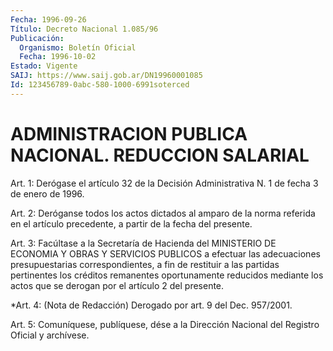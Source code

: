 ```yaml
---
Fecha: 1996-09-26
Título: Decreto Nacional 1.085/96
Publicación:
  Organismo: Boletín Oficial
  Fecha: 1996-10-02
Estado: Vigente
SAIJ: https://www.saij.gob.ar/DN19960001085
Id: 123456789-0abc-580-1000-6991soterced
---
```

# ADMINISTRACION PUBLICA NACIONAL. REDUCCION SALARIAL

<a id="1"></a>
Art. 1: Derógase  el artículo 32 de la Decisión Administrativa N. 1 de fecha 3 de enero de 1996.

<a id="2"></a>
Art. 2: Deróganse todos  los  actos dictados al amparo de la norma referida  en el artículo precedente,  a  partir  de  la  fecha  del presente.

<a id="3"></a>
Art. 3: Facúltase  a  la  Secretaría de Hacienda del MINISTERIO DE ECONOMIA Y OBRAS Y SERVICIOS  PUBLICOS  a efectuar las adecuaciones presupuestarias  correspondientes, a fin de  restituir a las partidas pertinentes  los  créditos remanentes oportunamente reducidos mediante los actos que se  derogan por el artículo 2 del presente.

<a id="4"></a>
*Art.  4: (Nota de Redacción) Derogado por art. 9 del Dec. 957/2001.

<a id="5"></a>
Art. 5: Comuníquese, publíquese, dése  a la Dirección Nacional del Registro Oficial y archívese.
